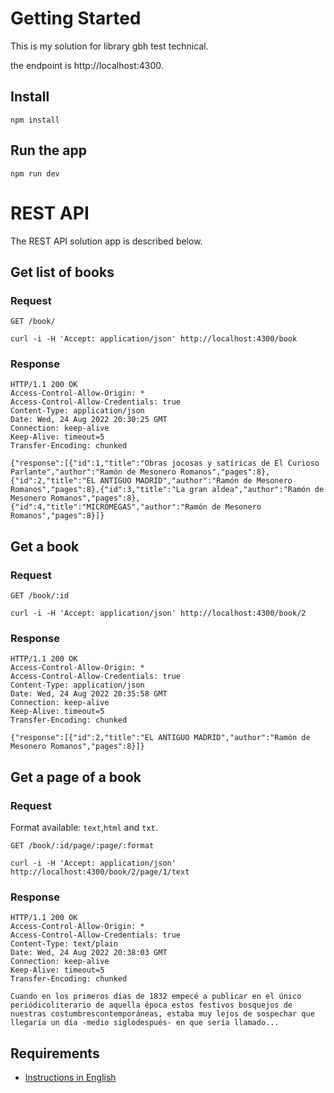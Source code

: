 # Getting Started

This is my solution for library gbh test technical.

the endpoint is http://localhost:4300.

## Install

    npm install

## Run the app

    npm run dev

# REST API

The REST API solution app is described below.

## Get list of books

### Request

`GET /book/`

    curl -i -H 'Accept: application/json' http://localhost:4300/book

### Response

    HTTP/1.1 200 OK
    Access-Control-Allow-Origin: *
    Access-Control-Allow-Credentials: true
    Content-Type: application/json
    Date: Wed, 24 Aug 2022 20:30:25 GMT
    Connection: keep-alive
    Keep-Alive: timeout=5
    Transfer-Encoding: chunked

    {"response":[{"id":1,"title":"Obras jocosas y satíricas de El Curioso Parlante","author":"Ramón de Mesonero Romanos","pages":8},{"id":2,"title":"EL ANTIGUO MADRID","author":"Ramón de Mesonero Romanos","pages":8},{"id":3,"title":"La gran aldea","author":"Ramón de Mesonero Romanos","pages":8},{"id":4,"title":"MICROMEGAS","author":"Ramón de Mesonero Romanos","pages":8}]}

## Get a book

### Request

`GET /book/:id`

    curl -i -H 'Accept: application/json' http://localhost:4300/book/2

### Response

    HTTP/1.1 200 OK
    Access-Control-Allow-Origin: *
    Access-Control-Allow-Credentials: true
    Content-Type: application/json
    Date: Wed, 24 Aug 2022 20:35:58 GMT
    Connection: keep-alive
    Keep-Alive: timeout=5
    Transfer-Encoding: chunked

    {"response":[{"id":2,"title":"EL ANTIGUO MADRID","author":"Ramón de Mesonero Romanos","pages":8}]}

## Get a page of a book

### Request

Format available: `text`,`html` and `txt`.

`GET /book/:id/page/:page/:format`

    curl -i -H 'Accept: application/json' http://localhost:4300/book/2/page/1/text

### Response

    HTTP/1.1 200 OK
    Access-Control-Allow-Origin: *
    Access-Control-Allow-Credentials: true
    Content-Type: text/plain
    Date: Wed, 24 Aug 2022 20:38:03 GMT
    Connection: keep-alive
    Keep-Alive: timeout=5
    Transfer-Encoding: chunked

    Cuando en los primeros días de 1832 empecé a publicar en el único periódicoliterario de aquella época estos festivos bosquejos de nuestras costumbrescontemporáneas, estaba muy lejos de sospechar que llegaría un día -medio siglodespués- en que sería llamado...

## Requirements

- [Instructions in English](README_EN.md)
